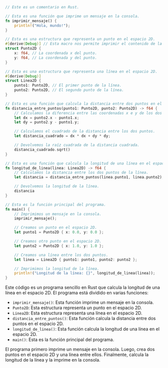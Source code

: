 ```rust
// Este es un comentario en Rust.

// Esta es una función que imprime un mensaje en la consola.
fn imprimir_mensaje() {
    println!("Hola, mundo!");
}

// Esta es una estructura que representa un punto en el espacio 2D.
#[derive(Debug)] // Esta macro nos permite imprimir el contenido de la estructura de forma ordenada.
struct Punto2D {
    x: f64, // La coordenada x del punto.
    y: f64, // La coordenada y del punto.
}

// Esta es una estructura que representa una línea en el espacio 2D.
#[derive(Debug)]
struct Linea2D {
    punto1: Punto2D, // El primer punto de la línea.
    punto2: Punto2D, // El segundo punto de la línea.
}

// Esta es una función que calcula la distancia entre dos puntos en el espacio 2D.
fn distancia_entre_puntos(punto1: Punto2D, punto2: Punto2D) -> f64 {
    // Calculamos la diferencia entre las coordenadas x e y de los dos puntos.
    let dx = punto2.x - punto1.x;
    let dy = punto2.y - punto1.y;

    // Calculamos el cuadrado de la distancia entre los dos puntos.
    let distancia_cuadrado = dx * dx + dy * dy;

    // Devolvemos la raíz cuadrada de la distancia cuadrada.
    distancia_cuadrado.sqrt()
}

// Esta es una función que calcula la longitud de una línea en el espacio 2D.
fn longitud_de_linea(linea: Linea2D) -> f64 {
    // Calculamos la distancia entre los dos puntos de la línea.
    let distancia = distancia_entre_puntos(linea.punto1, linea.punto2);

    // Devolvemos la longitud de la línea.
    distancia
}

// Esta es la función principal del programa.
fn main() {
    // Imprimimos un mensaje en la consola.
    imprimir_mensaje();

    // Creamos un punto en el espacio 2D.
    let punto1 = Punto2D { x: 0.0, y: 0.0 };

    // Creamos otro punto en el espacio 2D.
    let punto2 = Punto2D { x: 1.0, y: 1.0 };

    // Creamos una línea entre los dos puntos.
    let linea = Linea2D { punto1: punto1, punto2: punto2 };

    // Imprimimos la longitud de la línea.
    println!("Longitud de la línea: {}", longitud_de_linea(linea));
}
```

Este código es un programa sencillo en Rust que calcula la longitud de una línea en el espacio 2D. El programa está dividido en varias funciones:

* `imprimir_mensaje()`: Esta función imprime un mensaje en la consola.
* `Punto2D`: Esta estructura representa un punto en el espacio 2D.
* `Linea2D`: Esta estructura representa una línea en el espacio 2D.
* `distancia_entre_puntos()`: Esta función calcula la distancia entre dos puntos en el espacio 2D.
* `longitud_de_linea()`: Esta función calcula la longitud de una línea en el espacio 2D.
* `main()`: Esta es la función principal del programa.

El programa primero imprime un mensaje en la consola. Luego, crea dos puntos en el espacio 2D y una línea entre ellos. Finalmente, calcula la longitud de la línea y la imprime en la consola.